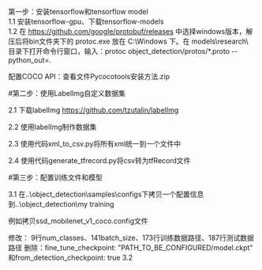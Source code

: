 第一步：安装tensorflow和tensorflow model<br>
1.1 安装tensorflow-gpu、下载tensorflow-models<br>
1.2 
在 https://github.com/google/protobuf/releases 中选择windows版本，解压后将bin文件夹下的 protoc.exe 放在 C:\Windows 下。在 models\research\ 目录下打开命令行窗口，输入：protoc object_detection/protos/*.proto --python_out=.<br>

配置COCO API：查看文件Pycocotools安装方法.zip

#第二步：使用LabelImg自定义数据集

2.1 下载labelImg https://github.com/tzutalin/labelImg

2.2 使用labelImg制作数据集

2.3 使用代码xml_to_csv.py将所有xml统一到一个文件中

2.4 使用代码generate_tfrecord.py将csv转为tfRecord文件

#第三步：配置训练文件和模型

3.1 在..\object_detection\samples\configs下拷贝一个配置信息到..\object_detection\my training

例如拷贝ssd_mobilenet_v1_coco.config文件

修改：
9行num_classes、141batch_size、173行训练数据路径、187行测试数据路径
删除：fine_tune_checkpoint: "PATH_TO_BE_CONFIGURED/model.ckpt" 和from_detection_checkpoint: true
3.2 
